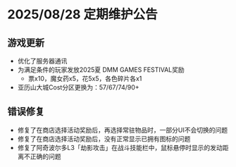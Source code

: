 # 2025/08/28 定期维护公告

## 游戏更新

- 优化了服务器通讯
- 为满足条件的玩家发放2025夏 DMM GAMES FESTIVAL奖励
  - 票x10，魔女药x5，花5x5，各色碎片各x1
- 亚历山大城Cost分区更换为：57/67/74/90+

## 错误修复

- 修复了在商店选择活动奖励后，再选择常驻物品时，一部分UI不会切换的问题
- 修复了在商店选择活动奖励后，没有正常显示已拥有图标的问题
- 修复了阿奇波尔多L3「劫影攻击」在战斗技能栏中，鼠标悬停时显示的发动距离不正确的问题
